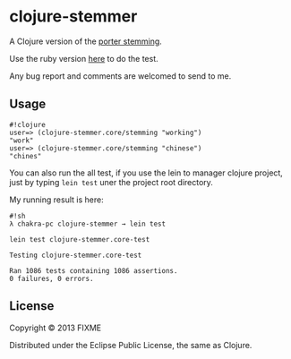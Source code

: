 # clojure-stemmer

A Clojure version of the [porter stemming](http://tartarus.org/martin/PorterStemmer/).

Use the ruby version [here](https://github.com/raypereda/stemmify/blob/master/lib/stemmify.rb) to do the test.

Any bug report and comments are welcomed to send to me.

## Usage

```
#!clojure
user=> (clojure-stemmer.core/stemming "working")
"work"
user=> (clojure-stemmer.core/stemming "chinese")
"chines"
```

You can also run the all test, if you use the lein to manager clojure project, just by typing `lein test` uner 
the project root directory.

My running result is here:

```
#!sh
λ chakra-pc clojure-stemmer → lein test

lein test clojure-stemmer.core-test

Testing clojure-stemmer.core-test

Ran 1086 tests containing 1086 assertions.
0 failures, 0 errors.
```

## License

Copyright © 2013 FIXME

Distributed under the Eclipse Public License, the same as Clojure.
